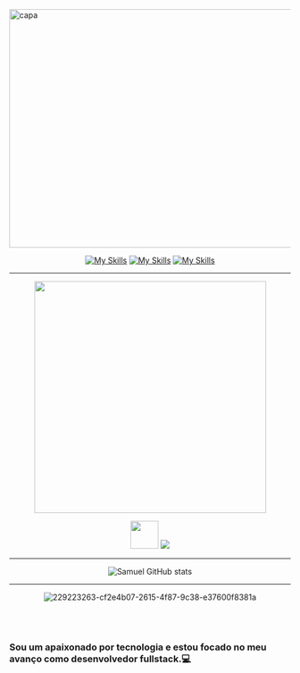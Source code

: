 <img width="1294" height="427" alt="capa" src="https://github.com/user-attachments/assets/3af4a720-19d5-4319-b39e-a9faf19462ff" />

<div align="center">

[![My Skills](https://skillicons.dev/icons?i=linkedin)](https://www.linkedin.com/in/shimusilva/) 
[![My Skills](https://skillicons.dev/icons?i=instagram)](https://www.instagram.com/shimusilva)
[![My Skills](https://skillicons.dev/icons?i=gmail)](mailto:shimu.dasilva@gmail.com)

</div>

---

<div align= "center">
  
<img src="https://github-readme-stats.vercel.app/api/top-langs/?username=samudasilva&layout=compact&theme=prussian" width="415,5">

</div>

<p align="center">
  <img src="https://user-images.githubusercontent.com/74038190/212284087-bbe7e430-757e-4901-90bf-4cd2ce3e1852.gif" width="50"/>
  <a href="https://skillicons.dev">
    <img src="https://skillicons.dev/icons?i=git,html,css,sass,javascript,python,c#" />
  </a>
</p>

---

<div align="center">
  
![Samuel GitHub stats](https://github-readme-stats.vercel.app/api?username=samudasilva&show_icons=true&theme=prussian)

</div>

---

<div align= "center">

![229223263-cf2e4b07-2615-4f87-9c38-e37600f8381a](https://github.com/user-attachments/assets/b1288cdb-8b77-474d-8214-e2dcfede0de6)

<br><br>

</div>

### Sou um apaixonado por tecnologia e estou focado no meu avanço como desenvolvedor fullstack.💻
